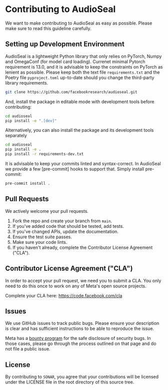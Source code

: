 # Contributing to AudioSeal

We want to make contributing to AudioSeal as easy as possible. Please make sure
to read this guideline carefully.

## Setting up Development Environment

AudioSeal is a lightweight Python library that only relies on PyTorch, Numpy and OmegaConf (for
model card loading). Currenet minimal Pytorch requirement is 13.0, and it is advisable to
keep the constraints on PyTorch as lenient as possible. Please keep both the text file
`requirements.txt` and the Poetry file `pyproject.toml` up-to-date should you change the
third-party library requirements.

```sh
git clone https://github.com/facebookresearch/audioseal.git
```

And, install the package in editable mode with development tools before contributing:

```sh
cd audioseal
pip install -e ".[dev]"
```

Alternatively, you can also install the package and its development tools separately

```sh
cd audioseal
pip install -e .
pip install -r requirements-dev.txt
```

It is advisable to keep your commits linted and syntax-correct. In AudioSeal we provide a few
[pre-commit] hooks to support that. Simply install pre-commit:

```sh
pre-commit install .
```

## Pull Requests

We actively welcome your pull requests.

1. Fork the repo and create your branch from `main`.
2. If you've added code that should be tested, add tests.
3. If you've changed APIs, update the documentation.
4. Ensure the test suite passes.
5. Make sure your code lints.
6. If you haven't already, complete the Contributor License Agreement ("CLA").

## Contributor License Agreement ("CLA")

In order to accept your pull request, we need you to submit a CLA. You only need
to do this once to work on any of Meta's open source projects.

Complete your CLA here: <https://code.facebook.com/cla>

## Issues

We use GitHub issues to track public bugs. Please ensure your description is
clear and has sufficient instructions to be able to reproduce the issue.

Meta has a [bounty program](https://www.facebook.com/whitehat/) for the safe
disclosure of security bugs. In those cases, please go through the process
outlined on that page and do not file a public issue.

## License

By contributing to `SONAR`, you agree that your contributions will be licensed
under the LICENSE file in the root directory of this source tree.
